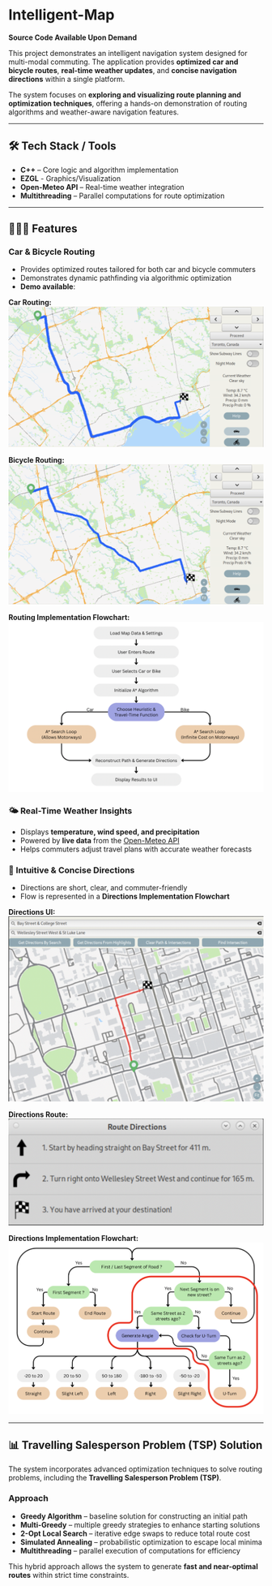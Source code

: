 # Intelligent-Map

**Source Code Available Upon Demand**

This project demonstrates an intelligent navigation system designed for multi-modal commuting. The application provides **optimized car and bicycle routes**, **real-time weather updates**, and **concise navigation directions** within a single platform.

The system focuses on **exploring and visualizing route planning and optimization techniques**, offering a hands-on demonstration of routing algorithms and weather-aware navigation features.

---

## 🛠 Tech Stack / Tools
- **C++** – Core logic and algorithm implementation  
- **EZGL** - Graphics/Visualization
- **Open-Meteo API** – Real-time weather integration  
- **Multithreading** – Parallel computations for route optimization  

---

## 🚗🚴‍♂️ Features

### Car & Bicycle Routing
- Provides optimized routes tailored for both car and bicycle commuters  
- Demonstrates dynamic pathfinding via algorithmic optimization  
- **Demo available**:

**Car Routing:**  
![Car Routing](car_routing.png)  

**Bicycle Routing:**  
![Bicycle Routing](bicycle_routing.png)  

**Routing Implementation Flowchart:**  
![Routing Implementation](routing_implementation.png)  

### 🌤 Real-Time Weather Insights
- Displays **temperature, wind speed, and precipitation**  
- Powered by **live data** from the [Open-Meteo API](https://open-meteo.com/)  
- Helps commuters adjust travel plans with accurate weather forecasts  

### 🧭 Intuitive & Concise Directions
- Directions are short, clear, and commuter-friendly  
- Flow is represented in a **Directions Implementation Flowchart**

**Directions UI:**  
![Directions UI](directions_UI.png)  

**Directions Route:**  
![Directions Route](directions_words.png)  

**Directions Implementation Flowchart:**  
![Directions Implementation](directions_implementation.png)  

---

## 📊 Travelling Salesperson Problem (TSP) Solution

The system incorporates advanced optimization techniques to solve routing problems, including the **Travelling Salesperson Problem (TSP)**.

### Approach
- **Greedy Algorithm** – baseline solution for constructing an initial path  
- **Multi-Greedy** – multiple greedy strategies to enhance starting solutions  
- **2-Opt Local Search** – iterative edge swaps to reduce total route cost  
- **Simulated Annealing** – probabilistic optimization to escape local minima  
- **Multithreading** – parallel execution of computations for efficiency  

This hybrid approach allows the system to generate **fast and near-optimal routes** within strict time constraints.
